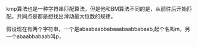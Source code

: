 kmp算法也是一种字符串匹配算法，但是他和BM算法不同的是，从前往后开始匹配。共同点是都是想找出滑动最大位数的规律。

假设现在有两个字符串，一个是abaabaabbabaaabaabbabaab,起个名叫m，另一个abaabbabaab叫p，